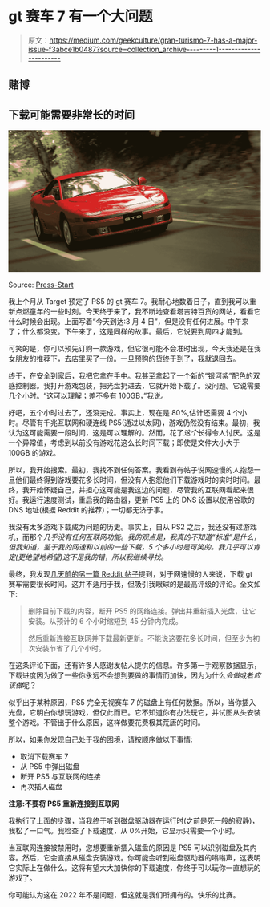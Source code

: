 # gt 赛车 7 有一个大问题

> 原文：<https://medium.com/geekculture/gran-turismo-7-has-a-major-issue-f3abce1b0487?source=collection_archive---------1----------------------->

## 赌博

## 下载可能需要非常长的时间

![](img/9305271128cf809617af85c2f8ad0957.png)

Source: [Press-Start](https://press-start.com.au/reviews/ps5-reviews/2022/03/02/gran-turismo-7-review-approachable-simulation/)

我上个月从 Target 预定了 PS5 的 gt 赛车 7。我耐心地数着日子，直到我可以重新点燃童年的一些时刻。今天终于来了，我不断地查看塔吉特百货的网站，看看它什么时候会出现。上面写着“今天到达:3 月 4 日”，但是没有任何进展。中午来了；什么都没变。下午来了，这是同样的故事。最后，它说要到周四才能到。

可笑的是，你可以预先订购一款游戏，但它很可能不会准时出现，今天我还是在我女朋友的推荐下，去店里买了一份。一旦预购的货终于到了，我就退回去。

终于，在安全到家后，我把它拿在手中。我甚至拿起了一个新的“银河紫”配色的双感控制器。我打开游戏包装，把光盘扔进去，它就开始下载了。没问题。它说需要几个小时。“这可以理解；差不多有 100GB，”我说。

好吧，五个小时过去了，还没完成。事实上，现在是 80%,估计还需要 4 个小时。尽管有千兆互联网和硬连线 PS5(通过以太网)，游戏仍然没有结束。最初，我认为这可能需要一段时间，这是可以理解的。然而，花了*这个*长得令人讨厌。这是一个异常值，考虑到以前没有游戏花这么长时间下载；即使是文件大小大于 100GB 的游戏。

所以，我开始搜索。最初，我找不到任何答案。我看到有帖子说网速慢的人抱怨一旦他们最终得到游戏要花多长时间，但没有人抱怨他们下载游戏时的实时时间。最终，我开始怀疑自己，并担心这可能是我这边的问题，尽管我的互联网看起来很好。我运行速度测试，重启我的路由器，更新 PS5 上的 DNS 设置以使用谷歌的 DNS 地址(根据 Reddit 的推荐)；一切都无济于事。

我没有太多游戏下载成为问题的历史。事实上，自从 PS2 之后，我还没有过游戏机，而那个*几乎没有任何互联网功能。我的观点是，我真的不知道“标准”是什么，但我知道，鉴于我的网速和以前的一些下载，5 个多小时是可笑的。我几乎可以肯定(更绝望地希望)这不是我的错，所以我继续寻找。*

最终，我发现[几天前的另一篇 Reddit 帖子](https://www.reddit.com/r/PS5/comments/t5tvpr/psa_if_you_have_slow_internet_gran_turismo_7_disc/)提到，对于网速慢的人来说，下载 gt 赛车需要很长时间。这并不适用于我，但吸引我眼球的是最高评级的评论。全文如下:

> 删除目前下载的内容，断开 PS5 的网络连接。弹出并重新插入光盘，让它安装。从预计的 6 个小时缩短到 45 分钟内完成。
> 
> 然后重新连接互联网并下载最新更新。不能说这要花多长时间，但至少为初次安装节省了几个小时。

在这条评论下面，还有许多人感谢发帖人提供的信息。许多第一手观察数据显示，下载进度因为做了一些你永远不会想到要做的事情而加快，因为为什么*会做*或者*应该做*呢？

似乎出于某种原因，PS5 完全无视赛车 7 的磁盘上有任何数据。所以，当你插入光盘，它明白你想玩游戏，但仅此而已。它不知道你有办法玩它，并试图从头安装整个游戏。不管出于什么原因，这样做要花费极其荒唐的时间。

所以，如果你发现自己处于我的困境，请按顺序做以下事情:

*   取消下载赛车 7
*   从 PS5 中弹出磁盘
*   断开 PS5 与互联网的连接
*   再次插入磁盘

**注意:不要将 PS5 重新连接到互联网**

我执行了上面的步骤，当我终于听到磁盘驱动器在运行时(之前是死一般的寂静)，我松了一口气。我检查了下载速度，从 0%开始，它显示只需要一个小时。

当互联网连接被禁用时，您想要重新插入磁盘的原因是 PS5 可以识别磁盘及其内容。然后，它会直接从磁盘安装游戏。你可能会听到磁盘驱动器的嗡嗡声，这表明它实际上在做什么。这将有望大大加快你的下载速度，你终于可以玩你一直想玩的游戏了。

你可能认为这在 2022 年不是问题，但这就是我们所拥有的。快乐的比赛。